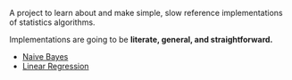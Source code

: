 A project to learn about and make simple, slow reference implementations
of statistics algorithms.

Implementations are going to be **literate, general, and straightforward.**

* [Naive Bayes](http://en.wikipedia.org/wiki/Naive_Bayes_classifier)
* [Linear Regression](http://en.wikipedia.org/wiki/Simple_linear_regression)
